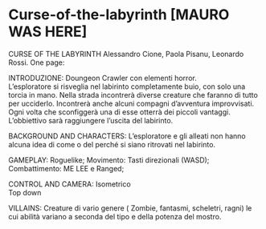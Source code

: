 # Curse-of-the-labyrinth [MAURO WAS HERE]
CURSE OF THE LABYRINTH
Alessandro Cione, Paola Pisanu, Leonardo Rossi.
One page: 

INTRODUZIONE:
Doungeon Crawler con elementi horror.  
L’esploratore si risveglia nel labirinto completamente buio, con solo una torcia in mano. Nella strada incontrerà diverse creature che faranno di tutto per ucciderlo. Incontrerà anche alcuni compagni d’avventura improvvisati. Ogni volta che sconfiggerà una di esse otterrà dei piccoli vantaggi. L’obbiettivo sarà raggiungere l’uscita del labirinto. 

BACKGROUND AND CHARACTERS:
L’esploratore e gli alleati non hanno alcuna idea di come o del perché si siano ritrovati nel labirinto.  

GAMEPLAY:
Roguelike; 
Movimento: Tasti direzionali  (WASD); 
Combattimento: ME LEE e  Ranged; 

CONTROL AND CAMERA: 
Isometrico  
Top down 

VILLAINS: 
Creature di vario genere ( Zombie, fantasmi, scheletri, ragni) le cui abilità variano a seconda del tipo e della potenza del mostro.  
